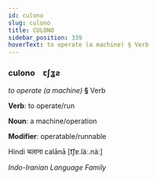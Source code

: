```yaml
---
id: culono
slug: culono
title: CULONO
sidebar_position: 339
hoverText: to operate (a machine) § Verb
---
```


### culono&emsp;<span kind="abugida">ꞇʃʓƨ</span>

*to operate (a machine)* **§** Verb

**Verb**: to operate/run

**Noun**: a machine/operation

**Modifier**: operatable/runnable

Hindi चलाना calānā [t͡ʃɐ.läː.näː]

*Indo-Iranian Language Family*